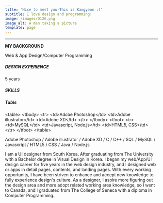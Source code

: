 ```yaml
---
title: 'Nice to meet you-This is Kangyeon :)'
subtitle: I love design and programming!
image: /images/0120.png
image_alt: A man taking a picture
template: page
---
```



***

**MY BACKGROUND**

Web & App Design/Computer Programming

##### **DESIGN EXPERIENCE**

5 years

##### **SKILLS**

##### **Table**

\<table>
\<tbody>
\<tr>
\<td>Adobe Photoshop\</td>
\<td>Adobe illustrator\</td>
\<td>Adobe XD\</td>
\</tr>
\</tbody>
\<tfoot>
\<tr>
\<td>MySQL\</td>
\<td>Javascript, Node.js\</td>
\<td>HTML5, CSS\</td>
\</tr>
\</tfoot>
\</table>

Adobe Photoshop / Adobe illustrator / Adobe XD / C / C++ / SQL / MySQL / Javascript / HTML5 / CSS / Java / Node.js

I am a UI designer from South Korea. After graduating from The University with a Bachelor degree in Visual Design in Korea. I began my web/App/UI design career for five years in the web design industry, and I designed web or apps in detail pages, contents, and landing pages. With every working opportunity, I have been striven to enhance and accept new knowledge to fully experience design's culture. As a designer, I aspire more figuring out the design area and more adopt related working area knowledge, so I went to Canada, and I graduated from The College of Seneca with a diploma in Computer Programming.
